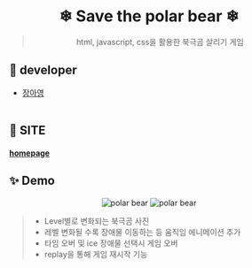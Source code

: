 <h1 align="center">❄ Save the polar bear ❄</h1>


<span align="center">

> html, javascript, css을 활용한 북극곰 살리기 게임 <br /> 
</span>

## 🎅 developer

 - [장아영](https://github.com/Jang-Ahyoung)<br /> <br /> 
 
## 💙 SITE

[<h4> <b>homepage</b>](https://savethepolarbear.netlify.app/)</h4>


## ✨ Demo 
<p align="center">

<img align="center" alt="polar bear" src="https://user-images.githubusercontent.com/71692593/103390853-ecaf0e00-4b59-11eb-81fd-3499efc923fb.jpg">
<img align="center" alt="polar bear" src="https://user-images.githubusercontent.com/71692593/103390804-a22d9180-4b59-11eb-9857-bf8b90d50d26.jpg">
</p>




> - Level별로 변화되는 북극곰 사진
> - 레벨 변화될 수록 장애물 이동하는 등 움직임 에니메이션 추가
> - 타임 오버 및 ice 장애물 선택시 게임 오버 
> - replay을 통해 게임 재시작 기능
